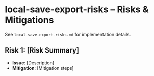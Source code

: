 # local-save-export-risks – Risks & Mitigations

See `local-save-export-risks.md` for implementation details.

## Risk 1: [Risk Summary]
- **Issue**: [Description]
- **Mitigation**: [Mitigation steps]